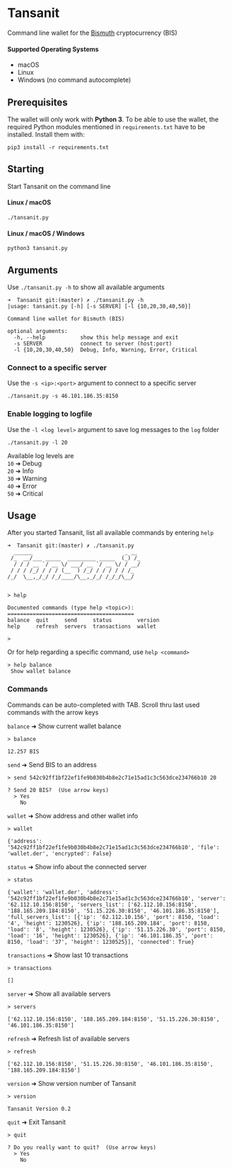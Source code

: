 # Tansanit
Command line wallet for the [Bismuth](https://bismuth.cz) cryptocurrency (BIS)

#### Supported Operating Systems
- macOS
- Linux
- Windows (no command autocomplete)

## Prerequisites
The wallet will only work with **Python 3**. To be able to use the wallet, the required Python modules mentioned in `requirements.txt` have to be installed. Install them with:

```
pip3 install -r requirements.txt
```

## Starting
Start Tansanit on the command line

#### Linux / macOS

```
./tansanit.py
```

#### Linux / macOS / Windows

```
python3 tansanit.py
```

## Arguments
Use `./tansanit.py -h` to show all available arguments

```
➜  Tansanit git:(master) ✗ ./tansanit.py -h
|usage: tansanit.py [-h] [-s SERVER] [-l {10,20,30,40,50}]

Command line wallet for Bismuth (BIS)

optional arguments:
  -h, --help           show this help message and exit
  -s SERVER            connect to server (host:port)
  -l {10,20,30,40,50}  Debug, Info, Warning, Error, Critical
```

### Connect to a specific server
Use the `-s <ip>:<port>` argument to connect to a specific server

```
./tansanit.py -s 46.101.186.35:8150
```

### Enable logging to logfile
Use the `-l <log level>` argument to save log messages to the `log` folder

```
./tansanit.py -l 20
```

Available log levels are  
`10` ➜ Debug  
`20` ➜ Info  
`30` ➜ Warning  
`40` ➜ Error  
`50` ➜ Critical  

## Usage
After you started Tansanit, list all available commands by entering `help`

```
➜  Tansanit git:(master) ✗ ./tansanit.py 
  ______                             _ __ 
 /_  __/___ _____  _________ _____  (_) /_
  / / / __ `/ __ \/ ___/ __ `/ __ \/ / __/
 / / / /_/ / / / (__  ) /_/ / / / / / /_  
/_/  \__,_/_/ /_/____/\__,_/_/ /_/_/\__/  
                                          

> help

Documented commands (type help <topic>):
========================================
balance  quit     send     status        version
help     refresh  servers  transactions  wallet 

> 
```

Or for help regarding a specific command, use `help <command>`

```
> help balance
 Show wallet balance 
```

### Commands
Commands can be auto-completed with TAB. Scroll thru last used commands with the arrow keys

`balance` ➜ Show current wallet balance  

```
> balance

12.257 BIS
```

`send` ➜ Send BIS to an address  

```
> send 542c92ff1bf22ef1fe9b030b4b8e2c71e15ad1c3c563dce234766b10 20

? Send 20 BIS?  (Use arrow keys)
  > Yes
    No
```

`wallet` ➜ Show address and other wallet info  

```
> wallet

{'address': '542c92ff1bf22ef1fe9b030b4b8e2c71e15ad1c3c563dce234766b10', 'file': 'wallet.der', 'encrypted': False}
```

`status` ➜ Show info about the connected server  

```
> status

{'wallet': 'wallet.der', 'address': '542c92ff1bf22ef1fe9b030b4b8e2c71e15ad1c3c563dce234766b10', 'server': '62.112.10.156:8150', 'servers_list': ['62.112.10.156:8150', '188.165.209.184:8150', '51.15.226.30:8150', '46.101.186.35:8150'], 'full_servers_list': [{'ip': '62.112.10.156', 'port': 8150, 'load': '4', 'height': 1230526}, {'ip': '188.165.209.184', 'port': 8150, 'load': '8', 'height': 1230526}, {'ip': '51.15.226.30', 'port': 8150, 'load': '16', 'height': 1230526}, {'ip': '46.101.186.35', 'port': 8150, 'load': '37', 'height': 1230525}], 'connected': True}
```

`transactions` ➜ Show last 10 transactions  

```
> transactions

[]
```

`server` ➜ Show all available servers  

```
> servers

['62.112.10.156:8150', '188.165.209.184:8150', '51.15.226.30:8150', '46.101.186.35:8150']
```

`refresh` ➜ Refresh list of available servers  

```
> refresh

['62.112.10.156:8150', '51.15.226.30:8150', '46.101.186.35:8150', '188.165.209.184:8150']
```

`version` ➜ Show version number of Tansanit  

```
> version

Tansanit Version 0.2
```

`quit` ➜ Exit Tansanit  

```
> quit

? Do you really want to quit?  (Use arrow keys)
  > Yes
    No
```